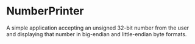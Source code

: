 # NumberPrinter
A simple application accepting an unsigned 32-bit number from the user and displaying that number in big-endian and little-endian byte formats.
